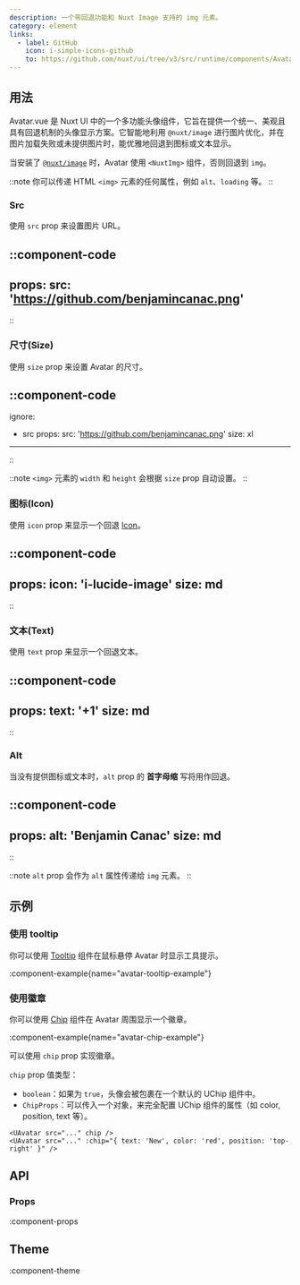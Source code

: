 ```yaml
---
description: 一个带回退功能和 Nuxt Image 支持的 img 元素。
category: element
links:
  - label: GitHub
    icon: i-simple-icons-github
    to: https://github.com/nuxt/ui/tree/v3/src/runtime/components/Avatar.vue
---
```


## 用法

Avatar.vue 是 Nuxt UI 中的一个多功能头像组件，它旨在提供一个统一、美观且具有回退机制的头像显示方案。它智能地利用 `@nuxt/image` 进行图片优化，并在图片加载失败或未提供图片时，能优雅地回退到图标或文本显示。

当安装了 [`@nuxt/image`](https://github.com/nuxt/image) 时，Avatar 使用 `<NuxtImg>` 组件，否则回退到 `img`。

::note
你可以传递 HTML `<img>` 元素的任何属性，例如 `alt`、`loading` 等。
::

### Src

使用 `src` prop 来设置图片 URL。

::component-code
---
props:
  src: 'https://github.com/benjamincanac.png'
---
::

### 尺寸(Size)

使用 `size` prop 来设置 Avatar 的尺寸。

::component-code
---
ignore:
  - src
props:
  src: 'https://github.com/benjamincanac.png'
  size: xl
---
::

::note
`<img>` 元素的 `width` 和 `height` 会根据 `size` prop 自动设置。
::

### 图标(Icon)

使用 `icon` prop 来显示一个回退 [Icon](/components/icon)。

::component-code
---
props:
  icon: 'i-lucide-image'
  size: md
---
::

### 文本(Text)

使用 `text` prop 来显示一个回退文本。

::component-code
---
props:
  text: '+1'
  size: md
---
::

### Alt

当没有提供图标或文本时，`alt` prop 的 **首字母缩** 写将用作回退。

::component-code
---
props:
  alt: 'Benjamin Canac'
  size: md
---
::

::note
`alt` prop 会作为 `alt` 属性传递给 `img` 元素。
::

## 示例

### 使用 tooltip

你可以使用 [Tooltip](/components/tooltip) 组件在鼠标悬停 Avatar 时显示工具提示。

:component-example{name="avatar-tooltip-example"}

### 使用徽章

你可以使用 [Chip](/components/chip) 组件在 Avatar 周围显示一个徽章。

:component-example{name="avatar-chip-example"}

可以使用 `chip` prop 实现徽章。

`chip` prop 值类型：

- `boolean`：如果为 `true`，头像会被包裹在一个默认的 UChip 组件中。
- `ChipProps`：可以传入一个对象，来完全配置 UChip 组件的属性（如 color, position, text 等）。

```vue
<UAvatar src="..." chip /> 
<UAvatar src="..." :chip="{ text: 'New', color: 'red', position: 'top-right' }" />
```

## API

### Props

:component-props

## Theme

:component-theme
